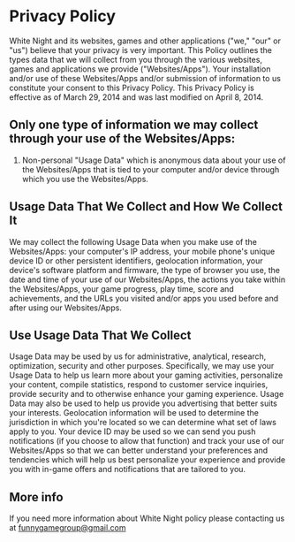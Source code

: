 # Privacy Policy
White Night and its websites, games and other applications ("we," "our" or "us") believe that your privacy is very important. This Policy outlines the types data that we will collect from you through the various websites, games and applications we provide ("Websites/Apps"). Your installation and/or use of these Websites/Apps and/or submission of information to us constitute your consent to this Privacy Policy. This Privacy Policy is effective as of March 29, 2014 and was last modified on April 8, 2014.
## Only one type of information we may collect through your use of the Websites/Apps:
1.  Non-personal "Usage Data" which is anonymous data about your use of the Websites/Apps that is tied to your computer and/or device through which you use the Websites/Apps.
## Usage Data That We Collect and How We Collect It
We may collect the following Usage Data when you make use of the Websites/Apps: your computer's IP address, your mobile phone's unique device ID or other persistent identifiers, geolocation information, your device's software platform and firmware, the type of browser you use, the date and time of your use of our Websites/Apps, the actions you take within the Websites/Apps, your game progress, play time, score and achievements, and the URLs you visited and/or apps you used before and after using our Websites/Apps.
## Use Usage Data That We Collect
Usage Data may be used by us for administrative, analytical, research, optimization, security and other purposes. Specifically, we may use your Usage Data to help us learn more about your gaming activities, personalize your content, compile statistics, respond to customer service inquiries, provide security and to otherwise enhance your gaming experience. Usage Data may also be used to help us provide you advertising that better suits your interests. Geolocation information will be used to determine the jurisdiction in which you're located so we can determine what set of laws apply to you. Your device ID may be used so we can send you push notifications (if you choose to allow that function) and track your use of our Websites/Apps so that we can better understand your preferences and tendencies which will help us best personalize your experience and provide you with in-game offers and notifications that are tailored to you.
## More info

If you need more information about White Night policy please contacting us at funnygamegroup@gmail.com
